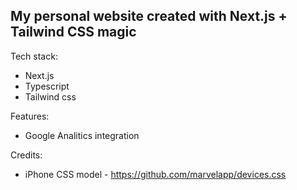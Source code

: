 ## My personal website created with Next.js + Tailwind CSS magic

Tech stack:

- Next.js
- Typescript
- Tailwind css

Features:

- Google Analitics integration

Credits:

- iPhone CSS model - https://github.com/marvelapp/devices.css
